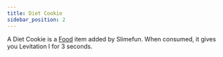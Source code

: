 ```yaml
---
title: Diet Cookie
sidebar_position: 2
---
```


A Diet Cookie is a [Food](/docs/Slimefun/Food) item added by Slimefun. When consumed, it gives you Levitation I for 3 seconds.

